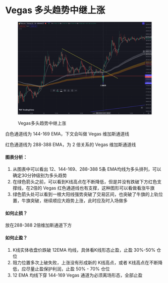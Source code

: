 # Vegas 多头趋势中继上涨

<figure><img src="../../.gitbook/assets/image (3).png" alt=""><figcaption><p>Vegas多头趋势中继上涨</p></figcaption></figure>

白色通道线为 144-169 EMA，下文会叫做 Vegas 维加斯通道线

红色通道线为 288-388 EMA，为 2 倍关系的 Vegas 维加斯通道线

#### 图表分析：

1. 从图表中可以看出 12、144-169、288-388 5条 EMA均线为多头排列，可以确定30分钟级别为多头趋势
2. 在绿色箭头之前，可以看到K线高点在不断降低，但是并没有跌破下方红色支撑线，在2倍的 Vegas 红色通道线也有支撑，这种图形可以看做看涨牛旗
3. 绿色箭头处可以看到一根大阳线强势突破了交易区间，也突破了牛旗的上轨位置，牛旗突破，继续顺应大趋势上涨，此时应及时入场做多

#### 如何止损？

放在288-388 2倍维加斯通道下方

#### 如何止盈？

1. K线实体收盘价跌破 12EMA 均线，具体看K线形态止盈，止盈 30%-50% 仓位
2. 阻力位置多次上破失败，上涨没有形成新的 K线高点，或者 K线高点在不断降低，应尽量止盈保护利润，止盈 50% - 70% 仓位
3. 12 EMA 均线下穿 144-169 Vegas 通道为必须离场形态，全部止盈

